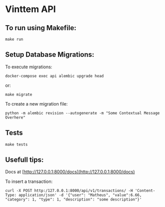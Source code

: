 # Vinttem API

## To run using Makefile:

```
make run
```

## Setup Database Migrations:

To execute migrations:
```
docker-compose exec api alembic upgrade head
```
or:

```
make migrate
```


To create a new migration file:
```
python -m alembic revision --autogenerate -m "Some Contextual Message Overhere"
```

## Tests
```
make tests
```

## Usefull tips:

Docs at [http://127.0.0.1:8000/docs](http://127.0.0.1:8000/docs)


To insert a transaction:
```
curl -X POST http:/127.0.0.1:8000/api/v1/transactions/ -H 'Content-Type: application/json' -d '{"user": "Matheus", "value":6.66, "category": 1, "type": 1, "description": "some description"}'
```
